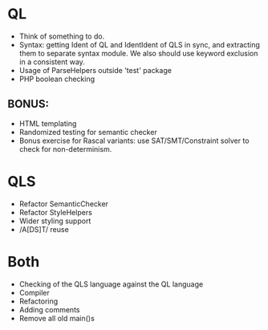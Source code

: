# QL
* Think of something to do.
* Syntax: getting Ident of QL and IdentIdent of QLS in sync, and extracting them
to separate syntax module. We also should use keyword exclusion in a 
consistent way. 
* Usage of ParseHelpers outside 'test' package
* PHP boolean checking

## BONUS:
* HTML templating
* Randomized testing for semantic checker
* Bonus exercise for Rascal variants: use SAT/SMT/Constraint solver to check for non-determinism.

# QLS
* Refactor SemanticChecker
* Refactor StyleHelpers
* Wider styling support
* /A[DS]T/ reuse

# Both
* Checking of the QLS language against the QL language
* Compiler
* Refactoring
* Adding comments
* Remove all old main()s
